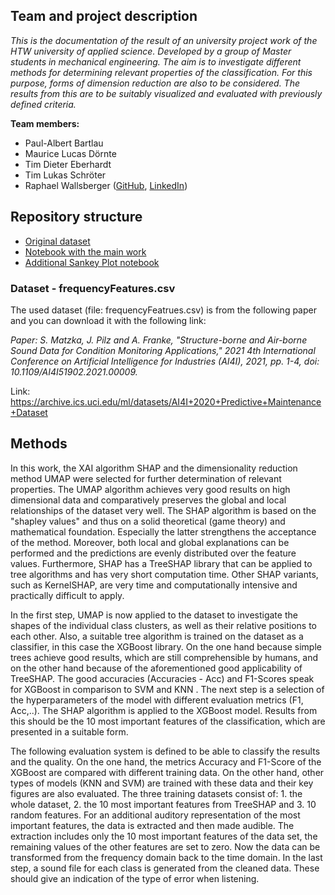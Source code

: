 ## Team and project  description
*This is the documentation of the result of an university project work of the HTW university of applied science. Developed by a group of Master students in mechanical engineering. The aim is to investigate different methods for determining relevant properties of the classification. For this purpose, forms of dimension reduction are also to be considered. The results from this are to be suitably visualized and evaluated with previously defined criteria.*

**Team members:**


*   Paul-Albert Bartlau
*   Maurice Lucas Dörnte
*   Tim Dieter Eberhardt
*   Tim Lukas Schröter
*   Raphael Wallsberger ([GitHub](https://github.com/RoitRapha), [LinkedIn](https://www.linkedin.com/in/raphael-wallsberger-0698a01b9/))

## Repository structure

- [Original dataset](frequencyFeatures.csv)
- [Notebook with the main work](XAI_SHAP_UMAP.ipynb)
- [Additional Sankey Plot notebook](SankeyPlot.ipynb) 

### Dataset - frequencyFeatures.csv
The used dataset (file: frequencyFeatrues.csv) is from the following paper and you can download it with the following link:

*Paper: S. Matzka, J. Pilz and A. Franke, "Structure-borne and Air-borne Sound Data for Condition Monitoring Applications," 2021 4th International Conference on Artificial Intelligence for Industries (AI4I), 2021, pp. 1-4, doi: 10.1109/AI4I51902.2021.00009.*

Link: https://archive.ics.uci.edu/ml/datasets/AI4I+2020+Predictive+Maintenance+Dataset
## Methods

In this work, the XAI algorithm SHAP and the dimensionality reduction method UMAP were selected for further determination of relevant properties. The UMAP algorithm achieves very good results on high dimensional data and comparatively preserves the global and local relationships of the dataset very well. The SHAP algorithm is based on the "shapley values" and thus on a solid theoretical (game theory) and mathematical foundation. Especially the latter strengthens the acceptance of the method. Moreover, both local and global explanations can be performed and the predictions are evenly distributed over the feature values. Furthermore, SHAP has a TreeSHAP library that can be applied to tree algorithms and has very short computation time. Other SHAP variants, such as KernelSHAP, are very time and computationally intensive and practically difficult to apply.

In the first step, UMAP is now applied to the dataset to investigate the shapes of the individual class clusters, as well as their relative positions to each other. Also, a suitable tree algorithm is trained on the dataset as a classifier, in this case the XGBoost library. On the one hand because simple trees achieve good results, which are still comprehensible by humans, and on the other hand because of the aforementioned good applicability of TreeSHAP. The good accuracies (Accuracies - Acc) and F1-Scores speak for XGBoost in comparison to SVM and KNN . The next step is a selection of the hyperparameters of the model with different evaluation metrics (F1, Acc,..). The SHAP algorithm is applied to the XGBoost model. Results from this should be the 10 most important features of the classification, which are presented in a suitable form.

The following evaluation system is defined to be able to classify the results and the quality. On the one hand, the metrics Accuracy and F1-Score of the XGBoost are compared with different training data. On the other hand, other types of models (KNN and SVM) are trained with these data and their key figures are also evaluated. The three training datasets consist of: 1. the whole dataset, 2. the 10 most important features from TreeSHAP and 3. 10 random features. 
For an additional auditory representation of the most important features, the data is extracted and then made audible. The extraction includes only the 10 most important features of the data set, the remaining values of the other features are set to zero. Now the data can be transformed from the frequency domain back to the time domain. In the last step, a sound file for each class is generated from the cleaned data. These should give an indication of the type of error when listening.



